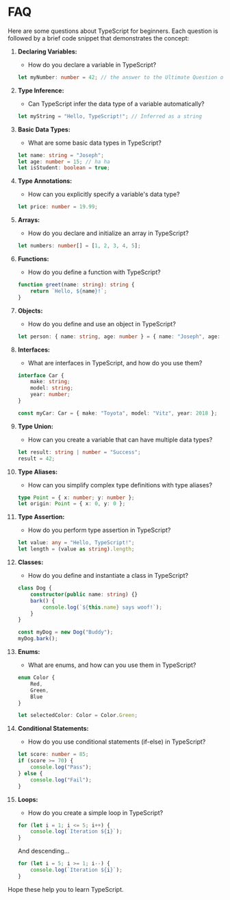 # FAQ

Here are some questions about TypeScript for beginners. Each question is followed by a brief code snippet that demonstrates the concept:

1. **Declaring Variables:**
   - How do you declare a variable in TypeScript?
   
   ```typescript
   let myNumber: number = 42; // the answer to the Ultimate Question of Life, the Universe, and Everything
   ```

2. **Type Inference:**
   - Can TypeScript infer the data type of a variable automatically?
   
   ```typescript
   let myString = "Hello, TypeScript!"; // Inferred as a string
   ```

3. **Basic Data Types:**
   - What are some basic data types in TypeScript?
   
   ```typescript
   let name: string = "Joseph";
   let age: number = 15; // ha ha
   let isStudent: boolean = true;
   ```

4. **Type Annotations:**
   - How can you explicitly specify a variable's data type?
   
   ```typescript
   let price: number = 19.99;
   ```

5. **Arrays:**
   - How do you declare and initialize an array in TypeScript?
   
   ```typescript
   let numbers: number[] = [1, 2, 3, 4, 5];
   ```

6. **Functions:**
   - How do you define a function with TypeScript?
   
   ```typescript
   function greet(name: string): string {
       return `Hello, ${name}!`;
   }
   ```

7. **Objects:**
   - How do you define and use an object in TypeScript?
   
   ```typescript
   let person: { name: string, age: number } = { name: "Joseph", age: 15 };
   ```

8. **Interfaces:**
   - What are interfaces in TypeScript, and how do you use them?
   
   ```typescript
   interface Car {
       make: string;
       model: string;
       year: number;
   }

   const myCar: Car = { make: "Toyota", model: "Vitz", year: 2018 };
   ```

9. **Type Union:**
   - How can you create a variable that can have multiple data types?
   
   ```typescript
   let result: string | number = "Success";
   result = 42;
   ```

10. **Type Aliases:**
    - How can you simplify complex type definitions with type aliases?
    
    ```typescript
    type Point = { x: number; y: number };
    let origin: Point = { x: 0, y: 0 };
    ```

11. **Type Assertion:**
    - How do you perform type assertion in TypeScript?
    
    ```typescript
    let value: any = "Hello, TypeScript!";
    let length = (value as string).length;
    ```

12. **Classes:**
    - How do you define and instantiate a class in TypeScript?
    
    ```typescript
    class Dog {
        constructor(public name: string) {}
        bark() {
            console.log(`${this.name} says woof!`);
        }
    }

    const myDog = new Dog("Buddy");
    myDog.bark();
    ```

13. **Enums:**
    - What are enums, and how can you use them in TypeScript?
    
    ```typescript
    enum Color {
        Red,
        Green,
        Blue
    }

    let selectedColor: Color = Color.Green;
    ```

14. **Conditional Statements:**
    - How do you use conditional statements (if-else) in TypeScript?
    
    ```typescript
    let score: number = 85;
    if (score >= 70) {
        console.log("Pass");
    } else {
        console.log("Fail");
    }
    ```

15. **Loops:**
    - How do you create a simple loop in TypeScript?
    
    ```typescript
    for (let i = 1; i <= 5; i++) {
        console.log(`Iteration ${i}`);
    }
    ```
    And descending...

    ```typescript
    for (let i = 5; i >= 1; i--) {
        console.log(`Iteration ${i}`);
    }
    ```

Hope these help you to learn TypeScript.